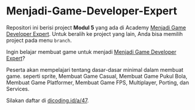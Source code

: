 # Menjadi-Game-Developer-Expert
Repositori ini berisi project **Modul 5** yang ada di Academy [Menjadi Game Developer Expert][menjadi-game-developer-expert]. Untuk beralih ke project yang lain, Anda bisa memilih project pada menu `branch`.

Ingin belajar membuat game untuk menjadi [Menjadi Game Developer Expert][menjadi-game-developer-expert]?

Peserta akan mempelajari tentang dasar-dasar minimal dalam membuat game. seperti sprite, Membuat Game Casual, Membuat Game Pukul Bola, Membuat Game Platformer, Membuat Game FPS, Multiplayer, Porting, dan Services.

Silakan daftar di [dicoding.id/a/47][menjadi-game-developer-expert].

[menjadi-game-developer-expert]: https://www.dicoding.com/academies/47/
